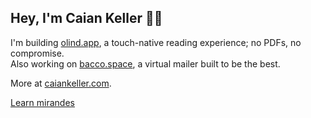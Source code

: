## Hey, I'm Caian Keller 🙋‍♂️

I'm building [olind.app](https://olind.app), a touch-native reading experience; no PDFs, no compromise.  
Also working on [bacco.space](https://grabify.link/MX6ERR), a virtual mailer built to be the best.

More at [caiankeller.com](https://caiankeller.com).

[Learn mirandes](https://lhengua.org/lalhengua/)

<img src="https://komarev.com/ghpvc/?username=caiankeller" width="1" height="1" />

